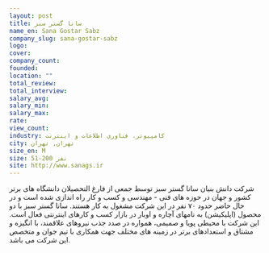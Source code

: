 ```yaml
---
layout: post
title: سانا گستر سبز
name_en: Sana Gostar Sabz
company_slug: sana-gostar-sabz
logo: 
cover: 
company_count:
founded:
location: ""
total_review: 
total_interview: 
salary_avg: 
salary_min: 
salary_max: 
rate: 
view_count: 
industry: کامپیوتر، فناوری اطلاعات و اینترنت
city: تهران, تهران
size_en: M
size: 51-200 نفر
site: http://www.sanags.ir
---
```


شرکت دانش بنیان سانا گستر سبز توسط جمعی از فارغ التحصیلان دانشگاه های برتر کشور و جهان در حوزه های فنی - مهندسی و کسب و کار راه اندازی شده است و در حال حاضر حدود ۷۰ نفر در این شرکت مشغول به کار هستند. سانا گستر سبز با دو محصول (اپلیکیشن) به نامهای آچاره و اوبار در بازار کسب و کارهای اینترنتی فعال است.  این شرکت با محیطی پویا و صمیمی، همواره در صدد جذب نیروهای علاقمند، با انگیزه و مشتاق و استعدادهای برتر در زمینه های مختلف جهت همکاری با تیم جوان و متخصص این شرکت می باشد.

